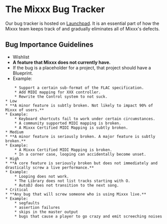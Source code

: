 # The Mixxx Bug Tracker

Our bug tracker is hosted on
[Launchpad](http://bugs.launchpad.net/mixxx). It is an essential part of
how the Mixxx team keeps track of and gradually eliminates all of
Mixxx's defects.

## Bug Importance Guidelines

  - Wishlist
  - **A feature that Mixxx does not currently have.**
  - If the bug is a placeholder for a project, that project should have
    a Blueprint.
  - Example:

<!-- end list -->

``` 
    * Support a certain sub-format of the FLAC specification.
    * Add MIDI mapping for XXX controller.
    * Rewrite the Control system to not suck.
* Low
* **A minor feature is subtly broken. Not likely to impact 90% of Mixxx of users.**
* Example:
    * Keyboard shortcuts fail to work under certain circumstances.
    * A community supported MIDI mapping is broken.
    * A Mixxx Certified MIDI Mapping is subtly broken.
* Medium
* **A minor feature is seriously broken. A major feature is subtly broken.**
* Example:
    * A Mixxx Certified MIDI Mapping is broken.
    * In a corner case, looping can accidentally become unset.
* High
* **A core feature is seriously broken but does not immediately and drastically screw a live performance.**
* Example: 
    * Looping does not work. 
    * The Library does not list tracks starting with O.
    * AutoDJ does not transition to the next song. 
* Critical
* **Any bug that will screw someone who is using Mixxx live.**
* Example: 
    * segfaults
    * assertion failures 
    * skips in the master output
    * bugs that cause a player to go crazy and emit screeching noises
```
